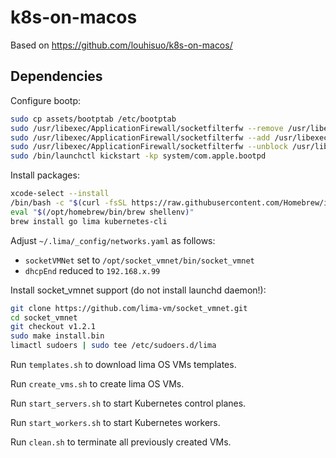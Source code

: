 # k8s-on-macos

Based on https://github.com/louhisuo/k8s-on-macos/

## Dependencies

Configure bootp:

```bash
sudo cp assets/bootptab /etc/bootptab
sudo /usr/libexec/ApplicationFirewall/socketfilterfw --remove /usr/libexec/bootpd
sudo /usr/libexec/ApplicationFirewall/socketfilterfw --add /usr/libexec/bootpd
sudo /usr/libexec/ApplicationFirewall/socketfilterfw --unblock /usr/libexec/bootpd
sudo /bin/launchctl kickstart -kp system/com.apple.bootpd
```

Install packages:

```bash
xcode-select --install
/bin/bash -c "$(curl -fsSL https://raw.githubusercontent.com/Homebrew/install/HEAD/install.sh)"
eval "$(/opt/homebrew/bin/brew shellenv)"
brew install go lima kubernetes-cli
```

Adjust `~/.lima/_config/networks.yaml` as follows:
- `socketVMNet` set to `/opt/socket_vmnet/bin/socket_vmnet`
- `dhcpEnd` reduced to `192.168.x.99`

Install socket_vmnet support (do not install launchd daemon!):

```bash
git clone https://github.com/lima-vm/socket_vmnet.git
cd socket_vmnet
git checkout v1.2.1
sudo make install.bin
limactl sudoers | sudo tee /etc/sudoers.d/lima
```

Run `templates.sh` to download lima OS VMs templates.

Run `create_vms.sh` to create lima OS VMs.

Run `start_servers.sh` to start Kubernetes control planes.

Run `start_workers.sh` to start Kubernetes workers.

Run `clean.sh` to terminate all previously created VMs.
